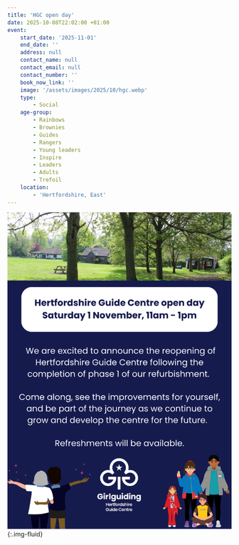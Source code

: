 ```yaml
---
title: 'HGC open day'
date: 2025-10-08T22:02:00 +01:00
event:
    start_date: '2025-11-01'
    end_date: ''
    address: null
    contact_name: null
    contact_email: null
    contact_number: ''
    book_now_link: ''
    image: '/assets/images/2025/10/hgc.webp'
    type:
        - Social
    age-group:
        - Rainbows
        - Brownies
        - Guides
        - Rangers
        - Young leaders
        - Inspire
        - Leaders
        - Adults
        - Trefoil
    location:
        - 'Hertfordshire, East'
---
```

![We are excited to announce the reopening of Herfordshire Guide Centre following the completion of phase 1 of our refurbishment. Come along, see the improvements for yourself, and be part of the journey as we continue to grow and develop the centre for the future. Refreshments will be available.](/assets/images/2025/10/hgc-open-day.png){:.img-fluid}


